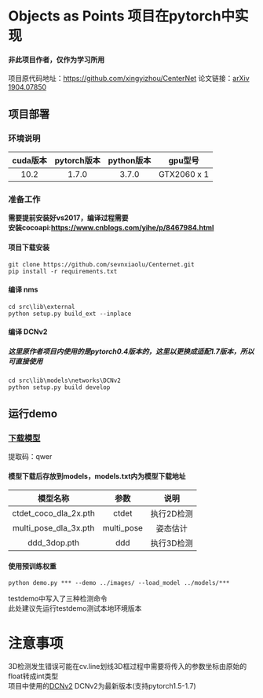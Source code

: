 # Objects as Points 项目在pytorch中实现
#### 非此项目作者，仅作为学习所用
项目原代码地址：https://github.com/xingyizhou/CenterNet
论文链接：[arXiv 1904.07850](http://arxiv.org/abs/1904.07850)   
## 项目部署
### 环境说明
| cuda版本 | pytorch版本 | python版本 |gpu型号 |
| :-----: | :-----: | :------: | :------: |
| 10.2 | 1.7.0 | 3.7.0 | GTX2060 x 1 |
### 准备工作
**需要提前安装好vs2017，编译过程需要**    
**安装cocoapi:https://www.cnblogs.com/yihe/p/8467984.html**   
#### 项目下载安装
```
git clone https://github.com/sevnxiaolu/Centernet.git
pip install -r requirements.txt
```
#### 编译 nms
```
cd src\lib\external
python setup.py build_ext --inplace
```
#### 编译 DCNv2
##### 这里原作者项目内使用的是pytorch0.4版本的，这里以更换成适配1.7版本，所以可直接使用
```
cd src\lib\models\networks\DCNv2
python setup.py build develop
```
## 运行demo
### [下载模型](https://pan.baidu.com/s/1ZiDNR4kOuOrP_ZVPk2MZjA)     
提取码：qwer 
#### 模型下载后存放到models，models.txt内为模型下载地址  
| 模型名称 | 参数 | 说明 |
| :-----: | :-----: | :------: |
| ctdet_coco_dla_2x.pth| ctdet | 执行2D检测 |
| multi_pose_dla_3x.pth| multi_pose | 姿态估计 |
| ddd_3dop.pth| ddd | 执行3D检测 |
#### 使用预训练权重
```
python demo.py *** --demo ../images/ --load_model ../models/***
```
testdemo中写入了三种检测命令  
此处建议先运行testdemo测试本地环境版本
# 注意事项
   3D检测发生错误可能在cv.line划线3D框过程中需要将传入的参数坐标由原始的float转成int类型     
   项目中使用的[DCNv2](https://github.com/lbin/DCNv2/tree/pytorch_1.7)  DCNv2为最新版本(支持pytorch1.5-1.7)      
   






